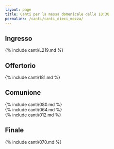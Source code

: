 ```yaml
---
layout: page
title: Canti per la messa domenicale delle 10:30
permalink: /canti/canti_dieci_mezza/
---
```


## Ingresso
{% include canti/L219.md %}   

## Offertorio
{% include canti/181.md %}   

## Comunione   
{% include canti/080.md %}   
{% include canti/064.md %}   
{% include canti/012.md %}   

## Finale
{% include canti/070.md %}   
